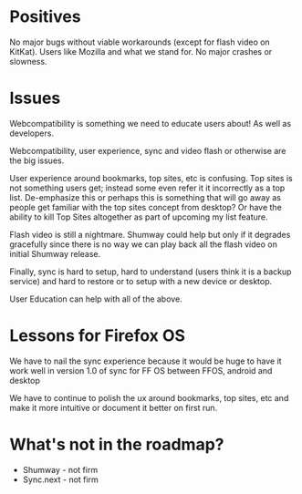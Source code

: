 # Positives

No major bugs without viable workarounds (except for flash video on KitKat). Users like Mozilla and what we stand for. No major crashes or slowness.


# Issues

Webcompatibility is something we need to educate users about! As well as developers.

Webcompatibility, user experience, sync and video flash or otherwise are the big issues.

User experience around bookmarks, top sites, etc is confusing. Top
sites is not something users get; instead some even refer it it incorrectly as a top list. De-emphasize this or perhaps this is something that will go away as people get familiar with the top sites concept from desktop? 
Or have the ability to kill Top Sites
altogether as part of upcoming my list feature.

Flash video is still a nightmare. Shumway could help but only if it degrades gracefully since there is no way we can play back all the flash video on initial Shumway release.

Finally, sync is hard to setup, hard to understand (users think it is a backup service) and hard to restore or to setup with a new device or desktop.

User Education can help with all of the above.

# Lessons for Firefox OS

We have to nail the sync experience because it would be huge to have it work well in version 1.0 of sync for FF OS between FFOS, android and desktop

We have to continue to polish the ux around bookmarks, top sites, etc and make it more intuitive or document it better on first run.

# What's not in the roadmap?

* Shumway - not firm
* Sync.next - not firm
